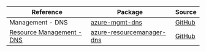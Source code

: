 | Reference | Package | Source |
|---|---|---|
|Management - DNS|[azure-mgmt-dns](https://repo1.maven.org/maven2/com/microsoft/azure/azure-mgmt-dns)|[GitHub](https://github.com/Azure/azure-sdk-for-java)|
|[Resource Management - DNS](resourcemanager-dns-readme.md)|[azure-resourcemanager-dns](https://repo1.maven.org/maven2/com/azure/resourcemanager/azure-resourcemanager-dns)|[GitHub](https://github.com/Azure/azure-sdk-for-java/blob/main/sdk/resourcemanager/azure-resourcemanager-dns)|
